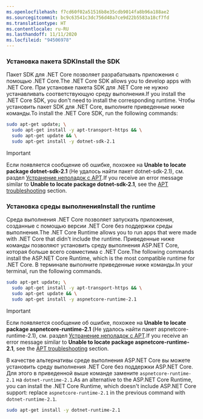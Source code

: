```yaml
---
ms.openlocfilehash: f7cd60f02a51516b8e35cdb9014fa8b96a188ae2
ms.sourcegitcommit: bc9c63541c3dc756d48a7ce9d22b5583a18cf7fd
ms.translationtype: HT
ms.contentlocale: ru-RU
ms.lasthandoff: 11/11/2020
ms.locfileid: "94506978"
---
```


### <a name="install-the-sdk"></a><span data-ttu-id="dd3c9-101">Установка пакета SDK</span><span class="sxs-lookup"><span data-stu-id="dd3c9-101">Install the SDK</span></span>

<span data-ttu-id="dd3c9-102">Пакет SDK для .NET Core позволяет разрабатывать приложения с помощью .NET Core.</span><span class="sxs-lookup"><span data-stu-id="dd3c9-102">The .NET Core SDK allows you to develop apps with .NET Core.</span></span> <span data-ttu-id="dd3c9-103">При установке пакета SDK для .NET Core не нужно устанавливать соответствующую среду выполнения.</span><span class="sxs-lookup"><span data-stu-id="dd3c9-103">If you install the .NET Core SDK, you don't need to install the corresponding runtime.</span></span> <span data-ttu-id="dd3c9-104">Чтобы установить пакет SDK для .NET Core, выполните приведенные ниже команды.</span><span class="sxs-lookup"><span data-stu-id="dd3c9-104">To install the .NET Core SDK, run the following commands:</span></span>

```bash
sudo apt-get update; \
  sudo apt-get install -y apt-transport-https && \
  sudo apt-get update && \
  sudo apt-get install -y dotnet-sdk-2.1
```

> [!IMPORTANT]
> <span data-ttu-id="dd3c9-105">Если появляется сообщение об ошибке, похожее на **Unable to locate package dotnet-sdk-2.1** (Не удалось найти пакет dotnet-sdk-2.1), см. раздел [Устранение неполадок с APT](#apt-troubleshooting).</span><span class="sxs-lookup"><span data-stu-id="dd3c9-105">If you receive an error message similar to **Unable to locate package dotnet-sdk-2.1**, see the [APT troubleshooting](#apt-troubleshooting) section.</span></span>

### <a name="install-the-runtime"></a><span data-ttu-id="dd3c9-106">Установка среды выполнения</span><span class="sxs-lookup"><span data-stu-id="dd3c9-106">Install the runtime</span></span>

<span data-ttu-id="dd3c9-107">Среда выполнения .NET Core позволяет запускать приложения, созданные с помощью версии .NET Core без поддержки среды выполнения.</span><span class="sxs-lookup"><span data-stu-id="dd3c9-107">The .NET Core Runtime allows you to run apps that were made with .NET Core that didn't include the runtime.</span></span> <span data-ttu-id="dd3c9-108">Приведенные ниже команды позволяют установить среду выполнения ASP.NET Core, которая больше всего совместима с .NET Core.</span><span class="sxs-lookup"><span data-stu-id="dd3c9-108">The following commands install the ASP.NET Core Runtime, which is the most compatible runtime for .NET Core.</span></span> <span data-ttu-id="dd3c9-109">В терминале выполните приведенные ниже команды.</span><span class="sxs-lookup"><span data-stu-id="dd3c9-109">In your terminal, run the following commands.</span></span>

```bash
sudo apt-get update; \
  sudo apt-get install -y apt-transport-https && \
  sudo apt-get update && \
  sudo apt-get install -y aspnetcore-runtime-2.1
```

> [!IMPORTANT]
> <span data-ttu-id="dd3c9-110">Если появляется сообщение об ошибке, похожее на **Unable to locate package aspnetcore-runtime-2.1** (Не удалось найти пакет aspnetcore-runtime-2.1), см. раздел [Устранение неполадок с APT](#apt-troubleshooting).</span><span class="sxs-lookup"><span data-stu-id="dd3c9-110">If you receive an error message similar to **Unable to locate package aspnetcore-runtime-2.1**, see the [APT troubleshooting](#apt-troubleshooting) section.</span></span>

<span data-ttu-id="dd3c9-111">В качестве альтернативы среде выполнения ASP.NET Core вы можете установить среду выполнения .NET Core без поддержки ASP.NET Core. Для этого в приведенной выше команде замените `aspnetcore-runtime-2.1` на `dotnet-runtime-2.1`.</span><span class="sxs-lookup"><span data-stu-id="dd3c9-111">As an alternative to the ASP.NET Core Runtime, you can install the .NET Core Runtime, which doesn't include ASP.NET Core support: replace `aspnetcore-runtime-2.1` in the previous command with `dotnet-runtime-2.1`.</span></span>

```bash
sudo apt-get install -y dotnet-runtime-2.1
```
